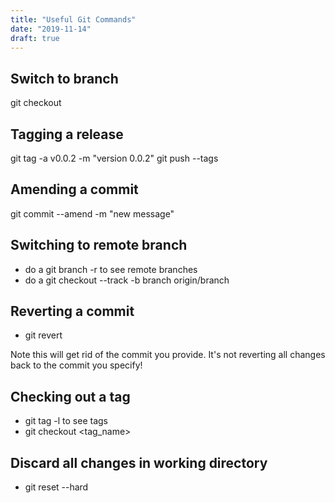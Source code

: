 ```yaml
---
title: "Useful Git Commands"
date: "2019-11-14"
draft: true
---
```


## Switch to branch
  git checkout <branch>

## Tagging a release
  git tag -a v0.0.2 -m "version 0.0.2"
  git push --tags

## Amending a commit
  git commit --amend -m "new message"

## Switching to remote branch
 - do a git branch -r to see remote branches
 - do a git checkout --track -b branch origin/branch

## Reverting a commit
 - git revert <commit-hash>
  
  Note this will get rid of the commit you provide.  It's not
  reverting all changes back to the commit you specify!

## Checking out a tag
 - git tag -l to see tags
 - git checkout <tag_name>

## Discard all changes in working directory
 - git reset --hard

